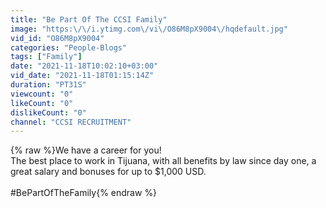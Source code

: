 ```yaml
---
title: "Be Part Of The CCSI Family"
image: "https:\/\/i.ytimg.com\/vi\/O86M8pX9004\/hqdefault.jpg"
vid_id: "O86M8pX9004"
categories: "People-Blogs"
tags: ["Family"]
date: "2021-11-18T10:02:10+03:00"
vid_date: "2021-11-18T01:15:14Z"
duration: "PT31S"
viewcount: "0"
likeCount: "0"
dislikeCount: "0"
channel: "CCSI RECRUITMENT"
---
```

{% raw %}We have a career for you!<br />The best place to work in Tijuana, with all benefits by law since day one, a great salary and bonuses for up to $1,000 USD.<br /><br />#BePartOfTheFamily{% endraw %}
